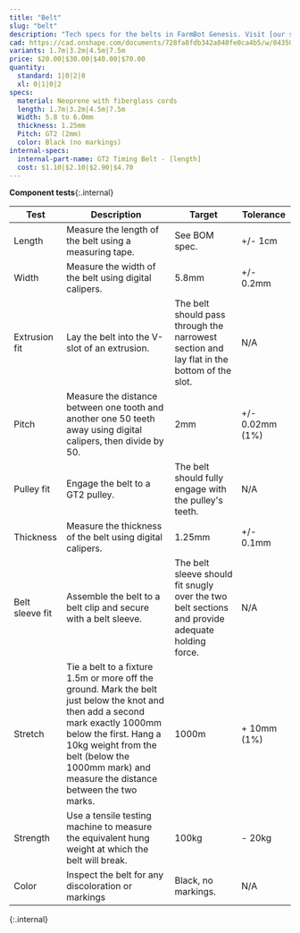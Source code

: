 ```yaml
---
title: "Belt"
slug: "belt"
description: "Tech specs for the belts in FarmBot Genesis. Visit [our shop](http://shop.farm.bot) to purchase parts."
cad: https://cad.onshape.com/documents/728fa8fdb342a040fe0ca4b5/w/0435033a7c78b02e71d0f721/e/e5135dbeb93a2518b9691de0?configuration=List_5lsI64D1Sj098C%3DY_Axis%3BList_MZgFp5WPsrheRr%3DDefault&renderMode=0&uiState=6255c6a046b4a5023f0a83cd
variants: 1.7m|3.2m|4.5m|7.5m
price: $20.00|$30.00|$40.00|$70.00
quantity:
  standard: 1|0|2|0
  xl: 0|1|0|2
specs:
  material: Neoprene with fiberglass cords
  length: 1.7m|3.2m|4.5m|7.5m
  Width: 5.8 to 6.0mm
  thickness: 1.25mm
  Pitch: GT2 (2mm)
  color: Black (no markings)
internal-specs:
  internal-part-name: GT2 Timing Belt - [length]
  cost: $1.10|$2.10|$2.90|$4.70
---
```


**Component tests**{:.internal}

|Test         |Description  |Target       |Tolerance    |
|-------------|-------------|-------------|-------------|
|Length       |Measure the length of the belt using a measuring tape.|See BOM spec.|+/- 1cm
|Width        |Measure the width of the belt using digital calipers.|5.8mm|+/- 0.2mm
|Extrusion fit|Lay the belt into the V-slot of an extrusion.|The belt should pass through the narrowest section and lay flat in the bottom of the slot.|N/A
|Pitch        |Measure the distance between one tooth and another one 50 teeth away using digital calipers, then divide by 50.|2mm|+/- 0.02mm (1%)
|Pulley fit   |Engage the belt to a GT2 pulley.|The belt should fully engage with the pulley's teeth.|N/A
|Thickness    |Measure the thickness of the belt using digital calipers.|1.25mm|+/- 0.1mm
|Belt sleeve fit|Assemble the belt to a belt clip and secure with a belt sleeve.|The belt sleeve should fit snugly over the two belt sections and provide adequate holding force.|N/A
|Stretch      |Tie a belt to a fixture 1.5m or more off the ground. Mark the belt just below the knot and then add a second mark exactly 1000mm below the first. Hang a 10kg weight from the belt (below the 1000mm mark) and measure the distance between the two marks.|1000m|+ 10mm (1%)
|Strength     |Use a tensile testing machine to measure the equivalent hung weight at which the belt will break.|100kg|- 20kg
|Color        |Inspect the belt for any discoloration or markings|Black, no markings.|N/A
{:.internal}
